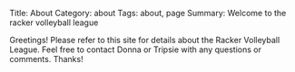 Title: About
Category: about
Tags: about, page
Summary: Welcome to the racker volleyball league

Greetings! Please refer to this site for details about the Racker Volleyball League. Feel free to contact Donna or Tripsie with any questions or comments. Thanks!
